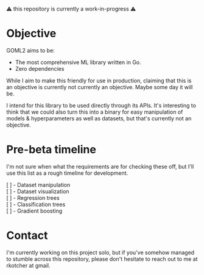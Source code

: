 ⚠️ this repository is currently a work-in-progress ⚠️

# Objective

GOML2 aims to be:

* The most comprehensive ML library written in Go.
* Zero dependencies

While I aim to make this friendly for use in production, claiming that this
is an objective is currently not currently an objective. Maybe some day it
will be.

I intend for this library to be used directly through its APIs. It's interesting
to think that we could also turn this into a binary for easy manipulation of
models & hyperparameters as well as datasets, but that's currently not an
objective.

# Pre-beta timeline

I'm not sure when what the requirements are for checking these off, but I'll
use this list as a rough timeline for development.

[ ] - Dataset manipulation  
[ ] - Dataset visualization  
[ ] - Regression trees  
[ ] - Classification trees  
[ ] - Gradient boosting  

# Contact

I'm currently working on this project solo, but if you've somehow managed to
stumble across this repository, please don't hesitate to reach out to me at
rkotcher at gmail.